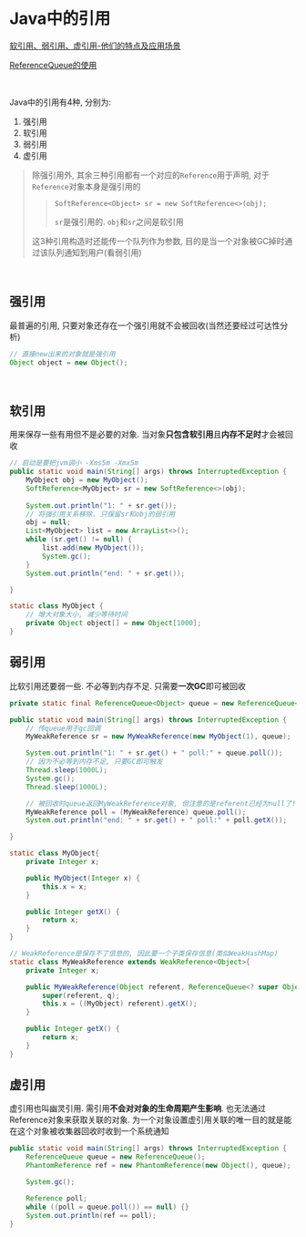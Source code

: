 # Java中的引用

[软引用、弱引用、虚引用-他们的特点及应用场景](https://www.jianshu.com/p/825cca41d962)

[ReferenceQueue的使用](https://www.cnblogs.com/dreamroute/p/5029899.html)

​		

Java中的引用有4种, 分别为:

1.   强引用
2.   软引用
3.   弱引用
4.   虚引用

>   除强引用外, 其余三种引用都有一个对应的`Reference`用于声明, 对于`Reference`对象本身是强引用的
>
>   >   `SoftReference<Object> sr = new SoftReference<>(obj);`
>   >
>   >   `sr`是强引用的. `obj`和`sr`之间是软引用
>
>   这3种引用构造时还能传一个队列作为参数, 目的是当一个对象被GC掉时通过该队列通知到用户(看弱引用)

​				

## 强引用

最普遍的引用, 只要对象还存在一个强引用就不会被回收(当然还要经过可达性分析)

```java
// 直接new出来的对象就是强引用
Object object = new Object();
```

​		

## 软引用

用来保存一些有用但不是必要的对象. 当对象**只包含软引用**且**内存不足时**才会被回收

```java
// 启动是要把jvm调小 -Xms5m -Xmx5m
public static void main(String[] args) throws InterruptedException {
    MyObject obj = new MyObject();
    SoftReference<MyObject> sr = new SoftReference<>(obj);
    
    System.out.println("1: " + sr.get());
    // 将强引用关系移除. 只保留sr和obj的弱引用
    obj = null;
    List<MyObject> list = new ArrayList<>();
    while (sr.get() != null) {
        list.add(new MyObject());
        System.gc();
    }
    System.out.println("end: " + sr.get());

}

static class MyObject {
    // 增大对象大小, 减少等待时间
    private Object object[] = new Object[1000];
}
```



## 弱引用

比软引用还要弱一些. 不必等到内存不足. 只需要**一次GC**即可被回收

```java
private static final ReferenceQueue<Object> queue = new ReferenceQueue<>();

public static void main(String[] args) throws InterruptedException {
    // 传queue用于gc回调
    MyWeakReference sr = new MyWeakReference(new MyObject(1), queue);

    System.out.println("1: " + sr.get() + " poll:" + queue.poll());
    // 因为不必等到内存不足, 只要GC即可触发
    Thread.sleep(1000L);
    System.gc();
    Thread.sleep(1000L);

    // 被回收时queue返回MyWeakReference对象, 但注意的是referent已经为null了!
    MyWeakReference poll = (MyWeakReference) queue.poll();
    System.out.println("end: " + sr.get() + " poll:" + poll.getX());

}

static class MyObject{
    private Integer x;

    public MyObject(Integer x) {
        this.x = x;
    }

    public Integer getX() {
        return x;
    }
}

// WeakReference是保存不了信息的, 因此要一个子类保存信息(类似WeakHashMap)
static class MyWeakReference extends WeakReference<Object>{
    private Integer x;

    public MyWeakReference(Object referent, ReferenceQueue<? super Object> q) {
        super(referent, q);
        this.x = ((MyObject) referent).getX();
    }

    public Integer getX() {
        return x;
    }
}
```



## 虚引用

虚引用也叫幽灵引用. 需引用**不会对对象的生命周期产生影响**. 也无法通过Reference对象来获取关联的对象. 为一个对象设置虚引用关联的唯一目的就是能在这个对象被收集器回收时收到一个系统通知

```java
public static void main(String[] args) throws InterruptedException {
    ReferenceQueue queue = new ReferenceQueue();
    PhantomReference ref = new PhantomReference(new Object(), queue);

    System.gc();

    Reference poll;
    while ((poll = queue.poll()) == null) {}
    System.out.println(ref == poll);
}
```



